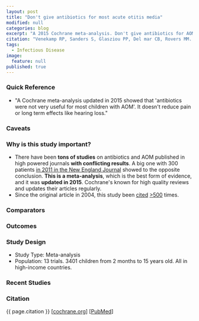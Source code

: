 ```yaml
---
layout: post
title: "Don't give antibiotics for most acute otitis media"
modified: null
categories: blog
excerpt: "A 2015 Cochrane meta-analysis. Don't give antibiotics for AOM except to kids under 2 with discharge or bilateral infection."
citation: "Venekamp RP, Sanders S, Glasziou PP, Del mar CB, Rovers MM. Antibiotics for acute otitis media in children. Cochrane Database Syst Rev. 2015;1:CD000219."
tags: 
  - Infectious Disease
image: 
  feature: null
published: true
---
```






### Quick Reference

* "A Cochrane meta-analysis updated in 2015 showed that 'antibiotics were not very useful for most children with AOM'. It doesn't reduce pain or long term effects like hearing loss."

### Caveats

### Why is this study important?

* There have been **tons of studies** on antibiotics and AOM published in high powered journals **with conflicting results**. A big one with 300 patients [in 2011 in the New England Journal][NEJM] showed to the opposite conclusion. **This is a meta-analysis**, which is the best form of evidence, and it was **updated in 2015**. Cochrane's known for high quality reviews and updates their articles regularly.
* Since the original article in 2004, this study been [cited](https://scholar.google.com/scholar?cites=16813170742658441819) [>500](https://scholar.google.com/scholar?cites=13995223531602721090) times.

### Comparators

### Outcomes

### Study Design

* Study Type: Meta-analysis
* Population: 13 trials. 3401 children from 2 months to 15 years old. All in high-income countries.

### Recent Studies

### Citation

{{ page.citation }} [[cochrane.org][Cochrane]] [[PubMed][PubMed]]

[Cochrane]: http://www.cochrane.org/CD000219/ARI_antibiotics-for-acute-middle-ear-infection-acute-otitis-media-in-children
[PubMed]: http://www.ncbi.nlm.nih.gov/pubmed/26099233
[NEJM]: http://www.nejm.org/doi/full/10.1056/NEJMoa0912254#t=abstract

